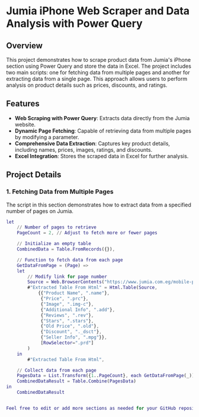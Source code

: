 # Jumia iPhone Web Scraper and Data Analysis with Power Query

## Overview

This project demonstrates how to scrape product data from Jumia's iPhone section using Power Query and store the data in Excel. The project includes two main scripts: one for fetching data from multiple pages and another for extracting data from a single page. This approach allows users to perform analysis on product details such as prices, discounts, and ratings.

## Features

- **Web Scraping with Power Query**: Extracts data directly from the Jumia website.
- **Dynamic Page Fetching**: Capable of retrieving data from multiple pages by modifying a parameter.
- **Comprehensive Data Extraction**: Captures key product details, including names, prices, images, ratings, and discounts.
- **Excel Integration**: Stores the scraped data in Excel for further analysis.

## Project Details

### 1. Fetching Data from Multiple Pages

The script in this section demonstrates how to extract data from a specified number of pages on Jumia.

```m
let
    // Number of pages to retrieve
    PageCount = 2, // Adjust to fetch more or fewer pages

    // Initialize an empty table
    CombinedData = Table.FromRecords({}),

    // Function to fetch data from each page
    GetDataFromPage = (Page) =>
    let
        // Modify link for page number
        Source = Web.BrowserContents("https://www.jumia.com.eg/mobile-phones/apple/?page=" & Text.From(Page)),
        #"Extracted Table From Html" = Html.Table(Source, 
            {{"Product Name", ".name"}, 
             {"Price", ".prc"}, 
             {"Image", ".img-c"}, 
             {"Additional Info", ".add"}, 
             {"Reviews", ".rev"}, 
             {"Stars", ".stars"}, 
             {"Old Price", ".old"}, 
             {"Discount", "._dsct"}, 
             {"Seller Info", ".mpg"}}, 
             [RowSelector=".prd"]
        )
    in
        #"Extracted Table From Html",

    // Collect data from each page
    PagesData = List.Transform({1..PageCount}, each GetDataFromPage(_)),
    CombinedDataResult = Table.Combine(PagesData)
in
    CombinedDataResult


Feel free to edit or add more sections as needed for your GitHub repository.
